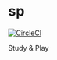 # sp
[![CircleCI](https://circleci.com/gh/recaton/sp.svg?style=shield)](https://circleci.com/gh/recaton/sp)

Study & Play
